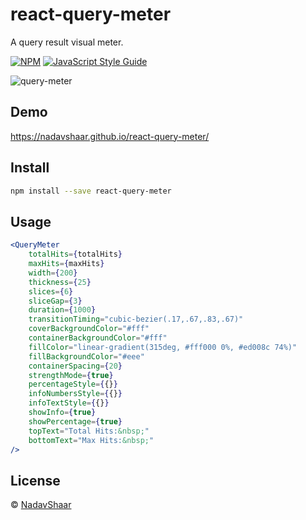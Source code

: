 # react-query-meter

A query result visual meter.

[![NPM](https://img.shields.io/npm/v/react-query-meter.svg)](https://www.npmjs.com/package/react-query-meter) [![JavaScript Style Guide](https://img.shields.io/badge/code_style-standard-brightgreen.svg)](https://standardjs.com)

![query-meter](https://user-images.githubusercontent.com/8030614/87880420-3962ba80-c9fa-11ea-83a0-e7f5c40b994f.png)

## Demo

https://nadavshaar.github.io/react-query-meter/

## Install

```bash
npm install --save react-query-meter
```

## Usage

```jsx
<QueryMeter
    totalHits={totalHits}
    maxHits={maxHits}
    width={200}
    thickness={25}
    slices={6}
    sliceGap={3}
    duration={1000}
    transitionTiming="cubic-bezier(.17,.67,.83,.67)"
    coverBackgroundColor="#fff"
    containerBackgroundColor="#fff"
    fillColor="linear-gradient(315deg, #fff000 0%, #ed008c 74%)"
    fillBackgroundColor="#eee"
    containerSpacing={20}
    strengthMode={true}
    percentageStyle={{}}
    infoNumbersStyle={{}}
    infoTextStyle={{}}
    showInfo={true}
    showPercentage={true}
    topText="Total Hits:&nbsp;"
    bottomText="Max Hits:&nbsp;"
/>
```

## License

 © [NadavShaar](https://github.com/NadavShaar)

